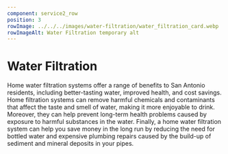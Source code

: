 ```yaml
---
component: service2_row
position: 3
rowImage: ../../../images/water-filtration/water_filtration_card.webp
rowImageAlt: Water Filtration temporary alt
---
```

#  Water Filtration

Home water filtration systems offer a range of benefits to San Antonio residents, including better-tasting water, improved health, and cost savings. Home filtration systems can remove harmful chemicals and contaminants that affect the taste and smell of water, making it more enjoyable to drink. Moreover, they can help prevent long-term health problems caused by exposure to harmful substances in the water. Finally, a home water filtration system can help you save money in the long run by reducing the need for bottled water and expensive plumbing repairs caused by the build-up of sediment and mineral deposits in your pipes.


